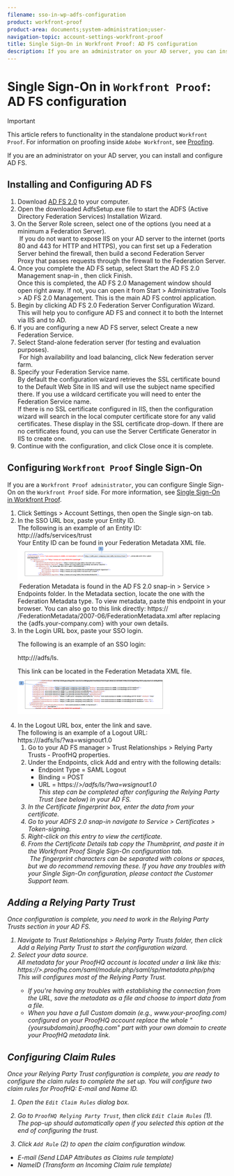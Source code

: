 ```yaml
---
filename: sso-in-wp-adfs-configuration
product: workfront-proof
product-area: documents;system-administration;user-
navigation-topic: account-settings-workfront-proof
title: Single Sign-On in Workfront Proof: AD FS configuration
description: If you are an administrator on your AD server, you can install and configure AD FS.
---
```


# Single Sign-On in `Workfront Proof`: AD FS configuration

>[!IMPORTANT]
>
>This article refers to functionality in the standalone product `Workfront Proof`. For information on proofing inside `Adobe Workfront`, see [Proofing](../../../review-and-approve-work/proofing/proofing.md).

If you are an administrator on your AD server, you can install and configure AD FS.

## Installing and Configuring AD FS

<ol> 
 <li value="1">Download <a style="background-color: #ffffff;" href="http://www.microsoft.com/en-us/download/details.aspx?id=10909">AD FS 2.0</a>&nbsp;to your computer.&nbsp;</li> 
 <li value="2">Open&nbsp;the downloaded AdfsSetup.exe file to start the ADFS (Active Directory Federation Services) Installation Wizard.</li> 
 <li value="3">On the Server Role screen, select one of the options&nbsp;(you need at a minimum a Federation Server).<br></li> <note type="note">
  &nbsp;If you do not want&nbsp;to expose IIS on your AD server to the internet (ports 80 and 443 for HTTP and HTTPS), you can first set up a Federation Server behind the firewall, then build a second Federation Server Proxy&nbsp;that passes requests through the firewall to the Federation Server.
 </note> 
 <li value="4">Once you complete the&nbsp;AD FS setup, select <span class="bold">Start the AD FS 2.0 Management snap-in</span>&nbsp;, then click <span class="bold">Finish.<br></span>Once this is completed, the AD FS 2.0 Management window should open right away. If not, you can open it from&nbsp;<span class="bold">Start</span> > <span class="bold">Administrative Tools</span> > <span class="bold">AD FS 2.0 Management</span>. This is&nbsp;the main AD FS control application.</li> 
 <li value="5">Begin by clicking AD FS 2.0 Federation Server Configuration Wizard.<br>This will help you to configure&nbsp;AD FS and connect it&nbsp;to both the Internet via IIS and to AD.</li> 
 <li value="6">If you are configuring a new AD FS server, select <span class="bold">Create a new Federation Service</span>.</li> 
 <li value="7">Select <span class="bold">Stand-alone federation server</span>&nbsp;(for testing and evaluation purposes).<br></li> <note type="note">
  &nbsp;For high availability and load balancing, click New federation server farm.&nbsp;
 </note> 
 <li value="8">Specify your Federation Service name.<br>By default the&nbsp;configuration&nbsp;wizard retrieves the SSL certificate bound to the Default Web Site in IIS&nbsp;and will use the subject name specified there. If you use a wildcard certificate you will need to enter the Federation Service name.<br>If there is no SSL certificate configured in IIS, then the configuration wizard will search in the local computer certificate store for any valid certificates. These display in the SSL certificate drop-down. If there are no certificates found, you can&nbsp;use the&nbsp;Server Certificate Generator in IIS&nbsp;to create one.</li> 
 <li value="9">Continue with the configuration, and click <span class="bold">Close</span> once it is complete.</li> 
</ol>

## Configuring `Workfront Proof` Single Sign-On

If you are a `Workfront Proof administrator`, you can configure Single Sign-On on the `Workfront Proof` side.&nbsp;For more information, see [Single Sign-On in Workfront Proof](../../../workfront-proof/wp-acct-admin/managing-security/single-sign-on-overview.md).

<ol> 
 <li value="1">Click <span class="bold">Settings</span> > <span class="bold">Account Settings</span>, then open the&nbsp;<span class="bold">Single sign-on</span> tab.</li> 
 <li value="2">In the&nbsp;<span class="bold">SSO URL&nbsp;</span>box, paste your Entity ID.<br>The following is an example of an Entity ID:<br>http://<i><adfs.your-company.com></i>/adfs/services/trust<br>Your Entity ID can be found in your Federation Metadata XML file.<br><img src="assets/proofhq-configuration-02-350x80.png" alt="ProofHQ_configuration_02.png" style="width: 350;height: 80;"></li> <note type="note">
  &nbsp;Federation Metadata is&nbsp;found in the AD FS 2.0 snap-in > Service > Endpoints folder. In the Metadata section, locate the one with the Federation Metadata type. To view metadata, paste this endpoint in your browser. You can also go to this link directly:&nbsp;https://
  <i><adfs.your-company.com></i>/FederationMetadata/2007-06/FederationMetadata.xml after replacing the {adfs.your-company.com}&nbsp;with your own details.
 </note> 
 <li value="3">In the <span class="bold">Login URL</span> box, paste your SSO login.</li> 
 <p>The following is an example of an SSO login:</p> 
 <p>http://<i><adfs.your-company.com></i>/adfs/ls. </p> 
 <p>This link&nbsp;can be located&nbsp;in the Federation Metadata XML file.<br><img src="assets/proofhq-configuration-03-350x90.png" alt="ProofHQ_configuration_03.png" style="width: 350;height: 90;"></p> 
 <li value="4">In the&nbsp;<span class="bold">Logout URL</span> box, enter&nbsp;the link and save.<br>The following is an example of a Logout URL:<br>https://<i><adfs.your-company.com></i>/adfs/ls/?wa=wsignout1.0
  <ol>
   <li value="1">Go to your AD FS manager >&nbsp;Trust Relationships >&nbsp;Relying Party Trusts - ProofHQ&nbsp;properties.</li>
   <li value="2">Under the Endpoints, click Add and entry with the following details: 
    <ul>
     <li>Endpoint Type = SAML Logout</li>
     <li>Binding = POST</li>
     <li>URL = https://<i><adfs.your-company.com</i>>/adfs/ls/?wa=wsignout1.0</li><note type="note">
      This step can be completed after configuring the Relying Party Trust (see below) in your AD FS.
     </note>
    </ul></li>
   <li value="3">In the <span class="bold">Certificate fingerprint</span> box, enter the data from your certificate.</li>
   <li value="4">Go to your&nbsp;ADFS 2.0 snap-in&nbsp;navigate to Service > Certificates > Token-signing.</li>
   <li value="5">Right-click on this entry to view the certificate.</li>
   <li value="6">From the Certificate Details tab copy the Thumbprint, and paste it in the <span class="bold"><span>Workfront Proof</span> Single Sign-On</span> configuration tab.<br></li><note type="note">
    &nbsp;The fingerprint characters can be separated with colons or spaces, but we do recommend removing these. If you have any troubles with your Single Sign-On configuration, please contact the Customer Support team.
   </note>
  </ol></li> 
</ol>

## Adding a Relying Party Trust

Once configuration is complete, you need to work in the&nbsp;Relying Party Trusts section in your AD FS.

<ol> 
 <li value="1">Navigate to <span class="bold">Trust Relationships</span> > <span class="bold">Relying Party Trusts</span>&nbsp;folder, then click <span class="bold">Add a Relying Party Trust </span>to&nbsp;start the configuration wizard.</li> 
 <li value="2">Select your data source.<br>All metadata for your ProofHQ account is located under a link like this:<br>https://<i><yoursubdomain</i>>.proofhq.com/saml/module.php/saml/sp/metadata.php/phq<br>This will configures most of the Relying Party Trust.<br><note type="note">
   <ul>
    <li>If you're having any troubles with establishing the connection from the URL, save the metadata as a file and choose to import data from a file.</li>
    <li>When you have a full Custom domain (e.g., www.your-<span>proofing</span>.com) configured on your ProofHQ account replace the whole "{yoursubdomain}.proofhq.com" part with your own domain to create your ProofHQ metadata link.</li>
   </ul>
  </note></li> 
</ol>

## Configuring Claim Rules

Once your Relying Party Trust configuration is complete, you are ready to configure the claim rules to complete the set up. You will configure two claim rules for ProofHQ: E-mail and Name ID.

1. Open the `Edit Claim Rules` dialog box.
1. Go to `ProofHQ Relying Party Trust`, then click `Edit Claim Rules`&nbsp;(1).   
   The pop-up should automatically open if you selected this option at the end of configuring the trust.

1. Click `Add Rule` (2) to open the claim configuration window.

  * E-mail (Send LDAP Attributes as Claims rule template)
  * NameID (Transform an Incoming Claim rule template)

